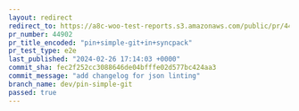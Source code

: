 ```yaml
---
layout: redirect
redirect_to: https://a8c-woo-test-reports.s3.amazonaws.com/public/pr/44902/e2e/index.html
pr_number: 44902
pr_title_encoded: "pin+simple-git+in+syncpack"
pr_test_type: e2e
last_published: "2024-02-26 17:14:03 +0000"
commit_sha: fec2f252cc3088646de04bfffe02d577bc424aa3
commit_message: "add changelog for json linting"
branch_name: dev/pin-simple-git
passed: true
---
```

